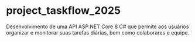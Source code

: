 # project_taskflow_2025
Desenvolvimento de uma API ASP.NET Core 8 C# que permite aos usuários organizar e monitorar suas tarefas diárias, bem como colaborares e equipe.
